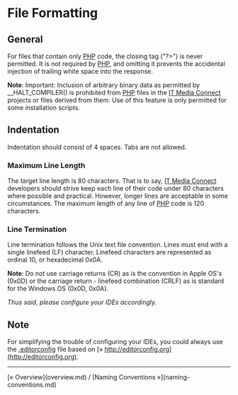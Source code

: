 # File Formatting

## General
For files that contain only [PHP](http://php.net/) code, the closing tag ("?>") is never permitted. It is not required by [PHP](http://php.net/), and omitting it prevents the accidental injection of trailing white space into the response.

**Note**: Important: Inclusion of arbitrary binary data as permitted by __HALT_COMPILER() is prohibited from [PHP](http://php.net/) files in the [IT Media Connect](http://itmediaconnect.ro/) projects or files derived from them. Use of this feature is only permitted for some installation scripts.

## Indentation

Indentation should consist of 4 spaces. Tabs are not allowed.

### Maximum Line Length
The target line length is 80 characters. That is to say, [IT Media Connect](http://itmediaconnect.ro/) developers should strive keep each line of their code under 80 characters where possible and practical. However, longer lines are acceptable in some circumstances. The maximum length of any line of [PHP](http://php.net/) code is 120 characters.

### Line Termination
Line termination follows the Unix text file convention. Lines must end with a single linefeed (LF) character. Linefeed characters are represented as ordinal 10, or hexadecimal 0x0A.

**Note**: Do not use carriage returns (CR) as is the convention in Apple OS's (0x0D) or the carriage return - linefeed combination (CRLF) as is standard for the Windows OS (0x0D, 0x0A).

*Thus said, please configure your IDEs accordingly.*

## Note

For simplifying the trouble of configuring your IDEs, you could always use the [.editorconfig](../../../raw/master/.editorconfig) file based on [» http://editorconfig.org](http://editorconfig.org).

<hr />
[&laquo; Overview](overview.md) / [Naming Conventions &raquo;](naming-conventions.md)
